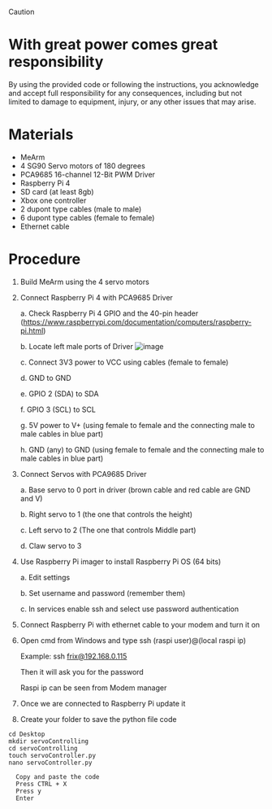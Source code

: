 > [!CAUTION]
> # With great power comes great responsibility
> By using the provided code or following the instructions, you acknowledge and accept full responsibility for any consequences, including but not limited to damage to equipment, injury, or any other issues that may arise.

# Materials
- MeArm
- 4 SG90 Servo motors of 180 degrees
- PCA9685 16-channel 12-Bit PWM Driver
- Raspberry Pi 4
- SD card (at least 8gb)
- Xbox one controller
- 2 dupont type cables (male to male)
- 6 dupont type cables (female to female)
- Ethernet cable

# Procedure
1. Build MeArm using the 4 servo motors
2. Connect Raspberry Pi 4 with PCA9685 Driver
   
   a.	Check Raspberry Pi 4 GPIO and the 40-pin header (https://www.raspberrypi.com/documentation/computers/raspberry-pi.html)
   
   b.	Locate left male ports of Driver ![image](https://github.com/killerfrix/Controling-MeArm-with-Xbox-one-controller-Using-Raspberry-pi-4-and-PCA9685-Driver/assets/97371595/b5a445b0-ea3d-49e2-8872-35cafa66cb00)
   
   c.	Connect 3V3 power to VCC using cables (female to female)
   
   d.	GND to GND
   
   e.	GPIO 2 (SDA) to SDA
   
   f.	GPIO 3 (SCL) to SCL
   
   g.	5V power to V+ (using female to female and the connecting male to male cables in blue part)
   
   h.	GND (any) to GND (using female to female and the connecting male to male cables in blue part)

3. Connect Servos with PCA9685 Driver

   a.	Base servo to 0 port in driver (brown cable and red cable are GND and V)

   b.	Right servo to 1 (the one that controls the height)

   c.	Left servo to 2 (The one that controls Middle part)

   d.	Claw servo to 3

4. Use Raspberry Pi imager to install Raspberry Pi OS (64 bits)

   
   a. Edit settings
   
   b.	Set username and password (remember them)
   
   c.	In services enable ssh and select use password authentication
   
5.	Connect Raspberry Pi with ethernet cable to your modem and turn it on
6.	Open cmd from Windows and type ssh (raspi user)@(local raspi ip)

      Example: ssh frix@192.168.0.115
      
      Then it will ask you for the password
      
      Raspi ip can be seen from Modem manager

7.	Once we are connected to Raspberry Pi update it
8.	Create your folder to save the python file code

   
```
cd Desktop
mkdir servoControlling
cd servoControlling
touch servoController.py
nano servoController.py
```

      Copy and paste the code
      Press CTRL + X
      Press y
      Enter
      
